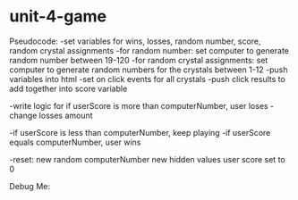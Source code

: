 # unit-4-game

Pseudocode:
-set variables for wins, losses, random number, score, random crystal assignments
-for random number: set computer to generate random number between 19-120
-for random crystal assignments: set computer to generate random numbers for the crystals between 1-12
-push variables into html
-set on click events for all crystals
-push click results to add together into score variable

-write logic for if userScore is more than computerNumber, user loses
-change losses amount

-if userScore is less than computerNumber, keep playing
-if userScore equals computerNumber, user wins

-reset:
new random computerNumber
new hidden values
user score set to 0

Debug Me:
